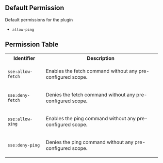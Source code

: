 ## Default Permission

Default permissions for the plugin

- `allow-ping`

## Permission Table

<table>
<tr>
<th>Identifier</th>
<th>Description</th>
</tr>


<tr>
<td>

`sse:allow-fetch`

</td>
<td>

Enables the fetch command without any pre-configured scope.

</td>
</tr>

<tr>
<td>

`sse:deny-fetch`

</td>
<td>

Denies the fetch command without any pre-configured scope.

</td>
</tr>

<tr>
<td>

`sse:allow-ping`

</td>
<td>

Enables the ping command without any pre-configured scope.

</td>
</tr>

<tr>
<td>

`sse:deny-ping`

</td>
<td>

Denies the ping command without any pre-configured scope.

</td>
</tr>
</table>

